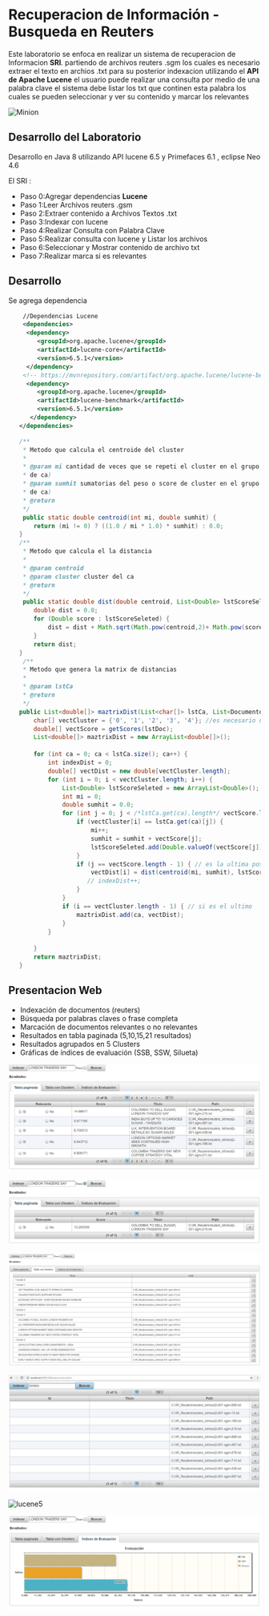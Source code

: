 # Recuperacion de Información - Busqueda en Reuters

Este laboratorio se enfoca en realizar un sistema de recuperacion de Informacion **SRI**. 
partiendo de archivos reuters .sgm los cuales es necesario extraer el texto en archios .txt
para su posterior indexacion utilizando el **API de Apache Lucene** 
el usuario puede realizar una consulta por medio de una palabra clave 
el sistema debe  listar los txt que continen esta palabra los cuales se pueden seleccionar
y ver su contenido y marcar los relevantes

![Minion](https://github.com/fresko/IR_LabFinal/blob/web/img/lucene.png)

## Desarrollo del Laboratorio 

Desarrollo en Java 8 utilizando API lucene 6.5 y Primefaces 6.1 , eclipse Neo 4.6 

El SRI : 

+ Paso 0:Agregar dependencias **Lucene**  
+ Paso 1:Leer Archivos reuters .gsm
+ Paso 2:Extraer contenido a Archivos Textos .txt
+ Paso 3:Indexar con lucene
+ Paso 4:Realizar Consulta con Palabra Clave
+ Paso 5:Realizar consulta con lucene y Listar los archivos
+ Paso 6:Seleccionar y Mostrar contenido de archivo txt  
+ Paso 7:Realizar marca si es relevantes 

## Desarrollo

Se agrega dependencia 

```xml
    //Dependencias Lucene
    <dependencies>
     <dependency>
        <groupId>org.apache.lucene</groupId>
        <artifactId>lucene-core</artifactId>
        <version>6.5.1</version>
     </dependency>
    <!-- https://mvnrepository.com/artifact/org.apache.lucene/lucene-benchmark -->
     <dependency>
        <groupId>org.apache.lucene</groupId>
        <artifactId>lucene-benchmark</artifactId>
        <version>6.5.1</version>
      </dependency>
   </dependencies>
 ```
 ```java
    /**
     * Metodo que calcula el centroide del cluster
     *
     * @param mi cantidad de veces que se repeti el cluster en el grupo ca (fila
     * de ca)
     * @param sumhit sumatorias del peso o score de cluster en el grupo ca (fila
     * de ca)
     * @return
     */
     public static double centroid(int mi, double sumhit) {
        return (mi != 0) ? ((1.0 / mi * 1.0) * sumhit) : 0.0;
    }
    /**
     * Metodo que calcula el la distancia
     *
     * @param centroid
     * @param cluster cluster del ca
     * @return
     */
     public static double dist(double centroid, List<Double> lstScoreSeleted) {
        double dist = 0.0;
        for (Double score : lstScoreSeleted) {
            dist = dist + Math.sqrt(Math.pow(centroid,2)+ Math.pow(score.doubleValue(),2));
        }
        return dist;
    }
     /**
     * Metodo que genera la matrix de distancias
     *
     * @param lstCa
     * @return
     */
    public List<double[]> maztrixDist(List<char[]> lstCa, List<DocumentoDTO> lstDoc) {
        char[] vectCluster = {'0', '1', '2', '3', '4'}; //es necesario no sacarlo de la lista (para deuda tecnica)
        double[] vectScore = getScores(lstDoc);
        List<double[]> maztrixDist = new ArrayList<double[]>();

        for (int ca = 0; ca < lstCa.size(); ca++) {
            int indexDist = 0;
            double[] vectDist = new double[vectCluster.length];
            for (int i = 0; i < vectCluster.length; i++) {
                List<Double> lstScoreSeleted = new ArrayList<Double>();
                int mi = 0;
                double sumhit = 0.0;                
                for (int j = 0; j < /*lstCa.get(ca).length*/ vectScore.length; j++) {
                    if (vectCluster[i] == lstCa.get(ca)[j]) {
                        mi++;
                        sumhit = sumhit + vectScore[j];
                        lstScoreSeleted.add(Double.valueOf(vectScore[j]));
                    }
                    if (j == vectScore.length - 1) { // es la ultima posicion 
                        vectDist[i] = dist(centroid(mi, sumhit), lstScoreSeleted); //calculos
                       // indexDist++;
                    }
                }
                if (i == vectCluster.length - 1) { // si es el ultimo
                    maztrixDist.add(ca, vectDist);
                }
            }

        }
        return maztrixDist;
    }
 ```

## Presentacion Web

+ Indexación de documentos (reuters)
+ Búsqueda por palabras claves o frase completa
+ Marcación de documentos relevantes o no relevantes
+ Resultados en tabla paginada (5,10,15,21 resultados)
+ Resultados agrupados en 5 Clusters
+ Gráficas de índices de evaluación (SSB, SSW, Silueta)

![lucene1](https://github.com/fresko/IR_LabFinal/raw/web/img/11.png)

![lucene2](https://github.com/fresko/IR_LabFinal/raw/web/img/22.png)

![lucene3](https://github.com/fresko/IR_LabFinal/raw/web/img/33.png)

![lucene5](https://github.com/fresko/IR_LabFinal/raw/web/img/55.png)

![lucene5](https://github.com/fresko/IR_LabFinal/raw/web/img/66.png)

![lucene4](https://github.com/fresko/IR_LabFinal/raw/web/img/44.png)



